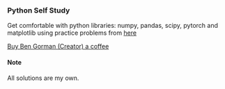 ### Python Self Study
Get comfortable with python libraries: numpy, pandas, scipy, pytorch and matplotlib using practice problems from [here](https://www.practiceprobs.com/)

[Buy Ben Gorman (Creator) a coffee](https://www.buymeacoffee.com/bengorman)

#### Note
All solutions are my own.
